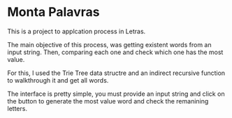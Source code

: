 # Monta Palavras
This is a project to applcation process in Letras.

The main objective of this process, was getting existent words from an input string. Then, comparing each one and check which one has the most value.

For this, I used the Trie Tree data structre and an indirect recursive function to walkthrough it and get all words.

The interface is pretty simple, you must provide an input string and click on the button to generate the most value word and check the remanining letters.

